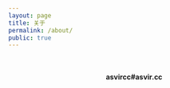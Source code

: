 ```yaml
---
layout: page
title: 关于
permalink: /about/
public: true
---
```

<br>
<br>
<center> <b> asvircc#asvir.cc </b> </center>
<br>
<br>

<!--

Surprise !!!

Coder

Language:C、Objective-C
Platform:Linux、macOS、iOS
Email:asvircc#asvir.cc 

-->

